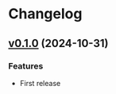# Changelog

<!-- insertion marker -->

## [v0.1.0](https://github.com/waketzheng/pdm-plugin-i/releases/tag/0.1.0) (2024-10-31)

### Features

- First release

